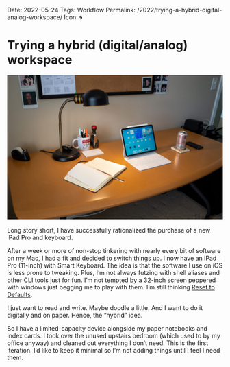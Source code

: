 Date: 2022-05-24
Tags: Workflow
Permalink: /2022/trying-a-hybrid-digital-analog-workspace/
Icon: 🌀

# Trying a hybrid (digital/analog) workspace

![](/_img/2022/20220608-workspace.jpg)

Long story short, I have successfully rationalized the purchase of a new iPad Pro and keyboard.

After a week or more of non-stop tinkering with nearly every bit of software on my Mac, I had a fit and decided to switch things up. I now have an iPad Pro (11-inch) with Smart Keyboard. The idea is that the software I use on iOS is less prone to tweaking. Plus, I’m not always futzing with shell aliases and other CLI tools just for fun. I’m not tempted by a 32-inch screen peppered with windows just begging me to play with them. I’m still thinking [Reset to Defaults](/2022/reset-to-defaults/).

I just want to read and write. Maybe doodle a little. And I want to do it digitally and on paper. Hence, the “hybrid” idea.

So I have a limited-capacity device alongside my paper notebooks and index cards. I took over the unused upstairs bedroom (which used to by my office anyway) and cleaned out everything I don’t need. This is the first iteration. I’d like to keep it minimal so I’m not adding things until I feel I need them.